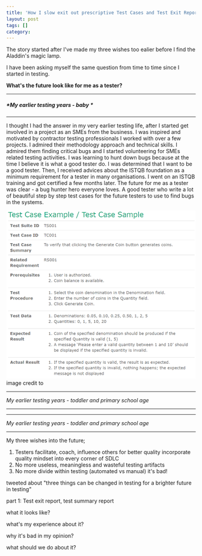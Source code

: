```yaml
---
title: 'How I slow exit out prescriptive Test Cases and Test Exit Report'
layout: post
tags: []
category: 
---
```

The story started after I've made my three wishes too ealier before I find the Aladdin's magic lamp.

I have been asking myself the same question from time to time since I started in testing.

**What's the future look like for me as a tester?**


------------
##### *My earlier testing years - baby *

------------


I thought I had the answer in my very earlier testing life, after I started get involved in a project as an SMEs from the business. I was inspired and motivated by contractor testing professionals I worked with over a few projects. I admired their methodology approach and technical skills. I admired them finding critical bugs and I started volunteering for SMEs related testing activities. I was learning to hunt down bugs because at the time I believe it is what a good tester do. I was determined that I want to be a good tester. Then, I received advices about the ISTQB foundation as a minimum requirement for a tester in many organisations. I went on an ISTQB training and got certified a few months later. The future for me as a tester was clear - a bug hunter hero everyone loves. A good tester who write a lot of beautiful step by step test cases for the future testers to use to find bugs in the systems.

![Sample Test Case](/images/TestCasesSamples.PNG)
image credit to 

------------
*My earlier testing years - toddler and primary school age*

------------





------------

*My earlier testing years - toddler and primary school age*

------------


My three wishes into the future;
1. Testers facilitate, coach, influence others for better quality incorporate quality mindset into every corner of SDLC
2. No more useless, meaningless and wasteful testing artifacts
3. No more divide within testing (automated vs manual) it's bad!

tweeted about "three things can be changed in testing for a brighter future in testing"

part 1: Test exit report, test summary report

what it looks like?




what's my experience about it?





why it's bad in my opinion?




what should we do about it?
